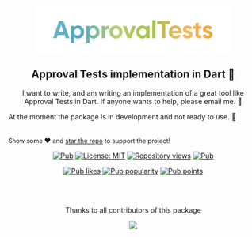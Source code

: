<div align="center">
<p align="center">
    <a href="https://github.com/K1yoshiSho/approval_tests" align="center">
        <img src="https://github.com/K1yoshiSho/packages_assets/blob/main/assets/approval_tests.png?raw=true" width="400px">
    </a>
</p>
</div>

<h2 align="center"> Approval Tests implementation in Dart 🚀 </h2>

<p align="center">
I want to write, and am writing an implementation of a great tool like Approval Tests in Dart. If anyone wants to help, please email me. 🙏

At the moment the package is in development and not ready to use. 🚧

   <br>
   <span style="font-size: 0.9em"> Show some ❤️ and <a href="https://github.com/K1yoshiSho/approval_tests.git">star the repo</a> to support the project! </span>
</p>

<p align="center">
  <a href="https://pub.dev/packages/approval_dart"><img src="https://img.shields.io/pub/v/approval_dart.svg" alt="Pub"></a>
  <a href="https://opensource.org/licenses/MIT"><img src="https://img.shields.io/badge/license-MIT-blue.svg" alt="License: MIT"></a>
  <a href="https://github.com/K1yoshiSho/approval_tests"><img src="https://hits.dwyl.com/K1yoshiSho/approval_dart.svg?style=flat" alt="Repository views"></a>
  <a href="https://github.com/K1yoshiSho/approval_tests"><img src="https://img.shields.io/github/stars/K1yoshiSho/approval_dart?style=social" alt="Pub"></a>
</p>
<p align="center">
  <a href="https://pub.dev/packages/approval_dart/score"><img src="https://img.shields.io/pub/likes/approval_dart?logo=flutter" alt="Pub likes"></a>
  <a href="https://pub.dev/packages/approval_dart/score"><img src="https://img.shields.io/pub/popularity/approval_dart?logo=flutter" alt="Pub popularity"></a>
  <a href="https://pub.dev/packages/approval_dart/score"><img src="https://img.shields.io/pub/points/approval_dart?logo=flutter" alt="Pub points"></a>
</p>

<br>

<br>
<div align="center" >
  <p>Thanks to all contributors of this package</p>
  <a href="https://github.com/K1yoshiSho/approval_tests/graphs/contributors">
    <img src="https://contrib.rocks/image?repo=K1yoshiSho/approval_tests" />
  </a>
</div>
<br>